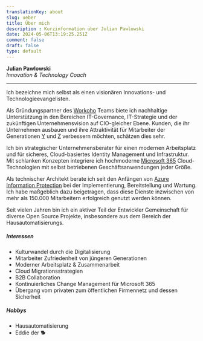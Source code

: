 ```yaml
---
translationKey: about
slug: ueber
title: Über mich
description : Kurzinformation über Julian Pawlowski
date: 2024-05-06T13:19:25.251Z
comment: false
draft: false
type: default
---
```


**Julian Pawlowski**  
*Innovation & Technology Coach*

---

Ich bezeichne mich selbst als einen visionären Innovations- und Technologieevangelisten.

Als Gründungspartner des [Workoho](https://workoho.com/) Teams biete ich nachhaltige Unterstützung in den Bereichen IT-Governance, IT-Strategie und der zukünftigen Unternehmensvision auf CIO-gleicher Ebene. Kunden, die ihr Unternehmen ausbauen und ihre Attraktivität für Mitarbeiter der Generationen [Y](https://de.wikipedia.org/wiki/Generation_Y) und [Z](https://de.wikipedia.org/wiki/Generation_Z) verbessern möchten, schätzen dies sehr.

Ich bin strategischer Unternehmensberater für einen modernen Arbeitsplatz und für sicheres, Cloud-basiertes Identity Management und Infrastruktur. Mit schlanken Konzepten integriere ich hochmoderne [Microsoft 365](https://www.microsoft.com/microsoft-365) Cloud-Technologien mit selbst betriebenen Geschäftsanwendungen jeder Größe.

Als technischer Architekt berate ich seit den Anfängen von [Azure Information Protection](https://docs.microsoft.com/de-de/azure/information-protection/) bei der Implementierung, Bereitstellung und Wartung. Ich habe maßgeblich dazu beigetragen, dass diese Dienste inzwischen von mehr als 150.000 Mitarbeitern erfolgreich genutzt werden können.

Seit vielen Jahren bin ich ein aktiver Teil der Entwickler Gemeinschaft für diverse Open Source Projekte, insbesondere aus dem Bereich der Hausautomatisierungs.

##### Interessen

- Kulturwandel durch die Digitalisierung
- Mitarbeiter Zufriedenheit von jüngeren Generationen
- Moderner Arbeitsplatz & Zusammenarbeit
- Cloud Migrationsstrategien
- B2B Collaboration
- Kontinuierliches Change Management für Microsoft 365
- Übergang vom privaten zum öffentlichen Firmennetz und dessen Sicherheit

##### Hobbys

- Hausautomatisierung
- Eddie der :dog2:
